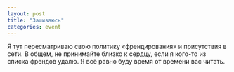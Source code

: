 ```yaml
---
layout: post
title: "Зашиваюсь"
categories: event
---
```

Я тут пересматриваю свою политику «френдирования» и присутствия в сети. В общем, не принимайте близко к сердцу, если я кого-то из списка френдов удалю. Я всё равно буду время от времени вас читать.